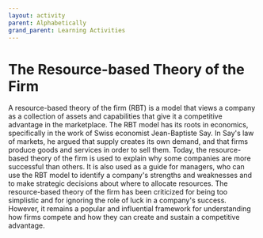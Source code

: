 ```yaml
---
layout: activity
parent: Alphabetically
grand_parent: Learning Activities
---
```


# The Resource-based Theory of the Firm
A resource-based theory of the firm (RBT) is a model that views a company as a collection of assets and capabilities that give it a competitive advantage in the marketplace. The RBT model has its roots in economics, specifically in the work of Swiss economist Jean-Baptiste Say. In Say's law of markets, he argued that supply creates its own demand, and that firms produce goods and services in order to sell them. Today, the resource-based theory of the firm is used to explain why some companies are more successful than others. It is also used as a guide for managers, who can use the RBT model to identify a company's strengths and weaknesses and to make strategic decisions about where to allocate resources. The resource-based theory of the firm has been criticized for being too simplistic and for ignoring the role of luck in a company's success. However, it remains a popular and influential framework for understanding how firms compete and how they can create and sustain a competitive advantage.
